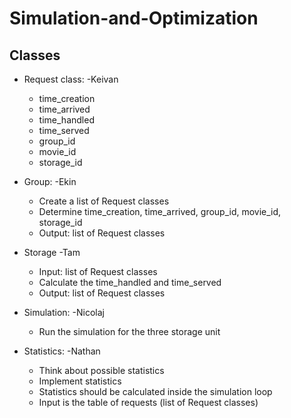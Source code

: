 # Simulation-and-Optimization

## Classes
- Request class: -Keivan
  - time_creation
  - time_arrived
  - time_handled
  - time_served
  - group_id
  - movie_id
  - storage_id
  
- Group: -Ekin
  - Create a list of Request classes
  - Determine time_creation, time_arrived, group_id, movie_id, storage_id
  - Output: list of Request classes
  
- Storage -Tam
  - Input: list of Request classes
  - Calculate the time_handled and time_served
  - Output: list of Request classes
 
- Simulation: -Nicolaj
  - Run the simulation for the three storage unit

- Statistics: -Nathan
  - Think about possible statistics
  - Implement statistics
  - Statistics should be calculated inside the simulation loop
  - Input is the table of requests (list of Request classes)
